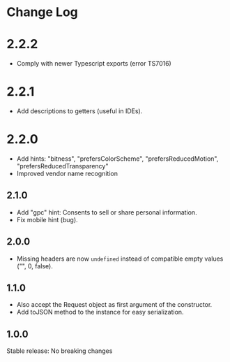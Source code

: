 # Change Log

# 2.2.2

- Comply with newer Typescript exports (error TS7016)

# 2.2.1

- Add descriptions to getters (useful in IDEs).

# 2.2.0

- Add hints: "bitness", "prefersColorScheme", "prefersReducedMotion", "prefersReducedTransparency"
- Improved vendor name recognition

## 2.1.0

- Add "gpc" hint: Consents to sell or share personal information.
- Fix mobile hint (bug).

## 2.0.0

- Missing headers are now `undefined` instead of compatible empty values ("", 0, false).

## 1.1.0

- Also accept the Request object as first argument of the constructor.
- Add toJSON method to the instance for easy serialization.

## 1.0.0

Stable release: No breaking changes
